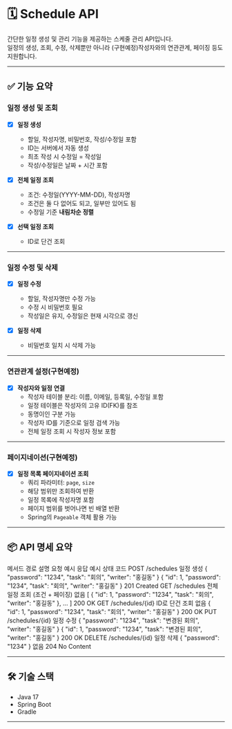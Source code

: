 # 🗓️ Schedule API

간단한 일정 생성 및 관리 기능을 제공하는 스케줄 관리 API입니다.  
일정의 생성, 조회, 수정, 삭제뿐만 아니라 (구현예정)작성자와의 연관관계, 페이징 등도 지원합니다.

---

## ✅ 기능 요약

### 일정 생성 및 조회

- [x] **일정 생성**
    - 할일, 작성자명, 비밀번호, 작성/수정일 포함
    - ID는 서버에서 자동 생성
    - 최초 작성 시 수정일 = 작성일
    - 작성/수정일은 날짜 + 시간 포함

- [x] **전체 일정 조회**
    - 조건: 수정일(YYYY-MM-DD), 작성자명
    - 조건은 둘 다 없어도 되고, 일부만 있어도 됨
    - 수정일 기준 **내림차순 정렬**

- [x] **선택 일정 조회**
    - ID로 단건 조회

---

### 일정 수정 및 삭제

- [x] **일정 수정**
    - 할일, 작성자명만 수정 가능
    - 수정 시 비밀번호 필요
    - 작성일은 유지, 수정일은 현재 시각으로 갱신

- [x] **일정 삭제**
    - 비밀번호 일치 시 삭제 가능

---

### 연관관계 설정(구현예정)

- [x] **작성자와 일정 연결**
    - 작성자 테이블 분리: 이름, 이메일, 등록일, 수정일 포함
    - 일정 테이블은 작성자의 고유 ID(FK)를 참조
    - 동명이인 구분 가능
    - 작성자 ID를 기준으로 일정 검색 가능
    - 전체 일정 조회 시 작성자 정보 포함

---

### 페이지네이션(구현예정)

- [x] **일정 목록 페이지네이션 조회**
    - 쿼리 파라미터: `page`, `size`
    - 해당 범위만 조회하여 반환
    - 일정 목록에 작성자명 포함
    - 페이지 범위를 벗어나면 빈 배열 반환
    - Spring의 `Pageable` 객체 활용 가능

---

## 📦 API 명세 요약

메서드	경로	설명	요청 예시	응답 예시	상태 코드
POST	/schedules	일정 생성	{ "password": "1234", "task": "회의", "writer": "홍길동" }	{ "id": 1, "password": "1234", "task": "회의", "writer": "홍길동" }	201 Created
GET	/schedules	전체 일정 조회 (조건 + 페이징)	없음	[ { "id": 1, "password": "1234", "task": "회의", "writer": "홍길동" }, ... ]	200 OK
GET	/schedules/{id}	ID로 단건 조회	없음	{ "id": 1, "password": "1234", "task": "회의", "writer": "홍길동" }	200 OK
PUT	/schedules/{id}	일정 수정	{ "password": "1234", "task": "변경된 회의", "writer": "홍길동" }	{ "id": 1, "password": "1234", "task": "변경된 회의", "writer": "홍길동" }	200 OK
DELETE	/schedules/{id}	일정 삭제	{ "password": "1234" }	없음	204 No Content


---

## 🛠️ 기술 스택

- Java 17
- Spring Boot
- Gradle

---
